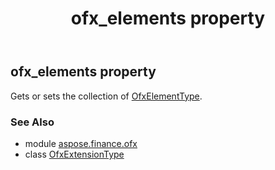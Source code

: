 ﻿---
title: ofx_elements property
second_title: Aspose.Finance for Python via .NET API References
description: 
type: docs
weight: 30
url: /python-net/aspose.finance.ofx/ofxextensiontype/ofx_elements/
is_root: false
---

## ofx_elements property


Gets or sets the collection of [OfxElementType](/finance/python-net/aspose.finance.ofx/ofxelementtype).

### See Also
* module [aspose.finance.ofx](../../)
* class [OfxExtensionType](/finance/python-net/aspose.finance.ofx/ofxextensiontype)
